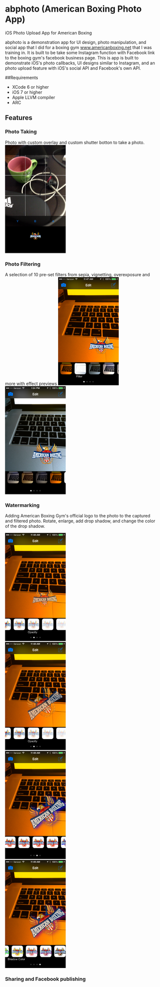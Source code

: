 # abphoto (American Boxing Photo App)
iOS Photo Upload App for American Boxing

abphoto is a demonstration app for UI design, photo manipulation, and social app that I did for a boxing gym www.americanboxing.net that I was training in.  It is built to be take some Instagram function with Facebook link to the boxing gym's facebook business page.  This is app is built to demonstrate iOS's photo callbacks, UI designs similar to Instagram, and an photo upload feature with iOS's social API and Facebook's own API.  

##Requirements
* XCode 6 or higher
* iOS 7 or higher
* Apple LLVM compiler
* ARC

## Features
### Photo Taking
Photo with custom overlay and custom shutter botton to take a photo.  
  <img src="screenshots/camera%20overlay.PNG" height="355" width="200" />

### Photo Filtering
A selection of 10 pre-set filters from sepia, vignetting, overexposure and more with effect previews
  <img src="screenshots/filter.PNG" height="355" width="200" />
  <img src="screenshots/filter%202.PNG" height="355" width="200" />

### Watermarking
Adding American Boxing Gym's official logo to the photo to the captured and filtered photo.  Rotate, enlarge, add drop shadow, and change the color of the drop shadow.
<div id="container4">
  <div id="container3">
    <div id="container2">
      <div id="container1">
<img src="screenshots/logo%20opacity.PNG" height="355" width="200" alt="Change Logo Opacity from 100% to 20%" title="Change Logo Opacity" />
</div>

<div>
<img src="screenshots/logo%20sizing%20rotation.PNG" height="355" width="200" alt="Moving sizing and rotation of watermark" title="Moving sizing and rotation of watermark" />
</div>

<div>
<img src="screenshots/logo%20drop%20shadow.PNG" height="355" width="200" />
</div>

<div>
<img src="screenshots/logo%20drop%20shadow%202.PNG" height="355" width="200" />
</div>
      </div>
    </div>
  </div>
</div>

### Sharing and Facebook publishing 

